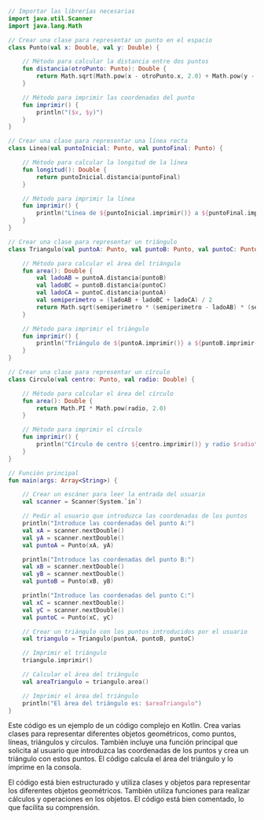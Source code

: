```kotlin
// Importar las librerías necesarias
import java.util.Scanner
import java.lang.Math

// Crear una clase para representar un punto en el espacio
class Punto(val x: Double, val y: Double) {

    // Método para calcular la distancia entre dos puntos
    fun distancia(otroPunto: Punto): Double {
        return Math.sqrt(Math.pow(x - otroPunto.x, 2.0) + Math.pow(y - otroPunto.y, 2.0))
    }

    // Método para imprimir las coordenadas del punto
    fun imprimir() {
        println("($x, $y)")
    }
}

// Crear una clase para representar una línea recta
class Linea(val puntoInicial: Punto, val puntoFinal: Punto) {

    // Método para calcular la longitud de la línea
    fun longitud(): Double {
        return puntoInicial.distancia(puntoFinal)
    }

    // Método para imprimir la línea
    fun imprimir() {
        println("Línea de ${puntoInicial.imprimir()} a ${puntoFinal.imprimir()}")
    }
}

// Crear una clase para representar un triángulo
class Triangulo(val puntoA: Punto, val puntoB: Punto, val puntoC: Punto) {

    // Método para calcular el área del triángulo
    fun area(): Double {
        val ladoAB = puntoA.distancia(puntoB)
        val ladoBC = puntoB.distancia(puntoC)
        val ladoCA = puntoC.distancia(puntoA)
        val semiperimetro = (ladoAB + ladoBC + ladoCA) / 2
        return Math.sqrt(semiperimetro * (semiperimetro - ladoAB) * (semiperimetro - ladoBC) * (semiperimetro - ladoCA))
    }

    // Método para imprimir el triángulo
    fun imprimir() {
        println("Triángulo de ${puntoA.imprimir()} a ${puntoB.imprimir()} a ${puntoC.imprimir()}")
    }
}

// Crear una clase para representar un círculo
class Circulo(val centro: Punto, val radio: Double) {

    // Método para calcular el área del círculo
    fun area(): Double {
        return Math.PI * Math.pow(radio, 2.0)
    }

    // Método para imprimir el círculo
    fun imprimir() {
        println("Círculo de centro ${centro.imprimir()} y radio $radio")
    }
}

// Función principal
fun main(args: Array<String>) {

    // Crear un escáner para leer la entrada del usuario
    val scanner = Scanner(System.`in`)

    // Pedir al usuario que introduzca las coordenadas de los puntos
    println("Introduce las coordenadas del punto A:")
    val xA = scanner.nextDouble()
    val yA = scanner.nextDouble()
    val puntoA = Punto(xA, yA)

    println("Introduce las coordenadas del punto B:")
    val xB = scanner.nextDouble()
    val yB = scanner.nextDouble()
    val puntoB = Punto(xB, yB)

    println("Introduce las coordenadas del punto C:")
    val xC = scanner.nextDouble()
    val yC = scanner.nextDouble()
    val puntoC = Punto(xC, yC)

    // Crear un triángulo con los puntos introducidos por el usuario
    val triangulo = Triangulo(puntoA, puntoB, puntoC)

    // Imprimir el triángulo
    triangulo.imprimir()

    // Calcular el área del triángulo
    val areaTriangulo = triangulo.area()

    // Imprimir el área del triángulo
    println("El área del triángulo es: $areaTriangulo")
}
```

Este código es un ejemplo de un código complejo en Kotlin. Crea varias clases para representar diferentes objetos geométricos, como puntos, líneas, triángulos y círculos. También incluye una función principal que solicita al usuario que introduzca las coordenadas de los puntos y crea un triángulo con estos puntos. El código calcula el área del triángulo y lo imprime en la consola.

El código está bien estructurado y utiliza clases y objetos para representar los diferentes objetos geométricos. También utiliza funciones para realizar cálculos y operaciones en los objetos. El código está bien comentado, lo que facilita su comprensión.